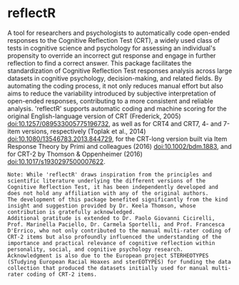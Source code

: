 # reflectR
A tool for researchers and psychologists to automatically code open-ended responses to the Cognitive Reflection Test (CRT), a widely used class of tests in cognitive science and psychology for assessing an individual's propensity to override an incorrect gut response and engage in further reflection to find a correct answer. This package facilitates the standardization of Cognitive Reflection Test responses analysis across large datasets in cognitive psychology, decision-making, and related fields. By automating the coding process, it not only reduces manual effort but also aims to reduce the variability introduced by subjective interpretation of open-ended responses, contributing to a more consistent and reliable analysis. 'reflectR' supports automatic coding and machine scoring for the original English-language version of CRT (Frederick, 2005) <doi:10.1257/089533005775196732>, as well as for CRT4 and CRT7, 4- and 7-item versions, respectively (Toplak et al., 2014) <doi:10.1080/13546783.2013.844729>, for the CRT-long version built via Item Response Theory by Primi and colleagues (2016) <doi:10.1002/bdm.1883>, and for CRT-2 by Thomson & Oppenheimer (2016) <doi:10.1017/s1930297500007622>.

    Note: While 'reflectR' draws inspiration from the principles and scientific literature underlying the different versions of the Cognitive Reflection Test, it has been independently developed and does not hold any affiliation with any of the original authors.
    The development of this package benefited significantly from the kind insight and suggestion provided by Dr. Keela Thomson, whose contribution is gratefully acknowledged.
    Additional gratitude is extended to Dr. Paolo Giovanni Cicirelli, Prof. Marinella Paciello, Dr. Carmela Sportelli, and Prof. Francesca D'Errico, who not only contributed to the manual multi-rater coding of CRT-2 items but also profoundly influenced the understanding of the importance and practical relevance of cognitive reflection within personality, social, and cognitive psychology research. 
    Acknowledgment is also due to the European project STERHEOTYPES (STudying European Racial Hoaxes and sterEOTYPES) for funding the data collection that produced the datasets initially used for manual multi-rater coding of CRT-2 items.
